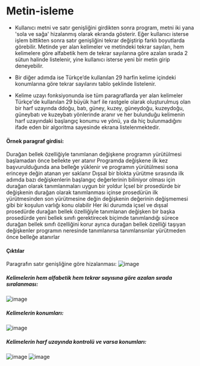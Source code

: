 # Metin-isleme

- Kullanıcı metni ve satır genişliğini girdikten sonra program, metni iki yana 'sola ve sağa' hizalanmış olarak ekranda gösterir. Eğer kullanıcı isterse işlem bittikten sonra satır genişliğini tekrar değiştirip farklı boyutlarda görebilir. Metinde yer alan kelimeler ve metindeki tekrar sayıları, hem kelimelere göre alfabetik hem de tekrar sayılarına göre azalan sırada 2 sütun halinde listelenir, yine kullanıcı isterse yeni bir metin girip deneyebilir. 

- Bir diğer adımda ise Türkçe’de kullanılan 29 harfin kelime içindeki konumlarına göre tekrar sayılarını tablo şeklinde listelenir.

- Kelime uzayı fonksiyonunda ise tüm paragraflarda yer alan kelimeler Türkçe'de kullanılan 29 büyük harf ile rastgele olarak oluşturulmuş olan bir harf uzayında ddoğu, batı, güney, kuzey, güneydoğu, kuzeydoğu, güneybatı ve kuzeybatı yönlerinde aranır ve her bulunduğu kelimenin harf uzayındaki başlangıç konumu ve yönü, ya da hiç bulunmadığını ifade eden bir algoritma sayesinde ekrana listelenmektedir.

#### Örnek paragraf girdisi:

Durağan bellek özelliğiyle tanımlanan değişkene programın yürütülmesi başlamadan önce bellekte yer atanır Programda değişkene ilk kez başvurulduğunda ana belleğe yüklenir ve programın yürütülmesi sona erinceye değin atanan yer saklanır Dışsal bir blokta yürütme sırasında ilk adımda bazı değişkenlerin başlangıç değerlerinin biliniyor olması için durağan olarak tanımlanmaları uygun bir yoldur İçsel bir prosedürde bir değişkenin durağan olarak tanımlanması içinse prosedürün ilk yürütmesinden son yürütmesine değin değişkenin değerinin değişmemesi gibi bir koşulun varlığı konu olabilir Her iki durumda içsel ve dışsal prosedürde durağan bellek özelliğiyle tanımlanan değişken bir başka prosedürde yeni bellek sınıfı gerektirecek biçimde tanımlandığı sürece durağan bellek sınıfı özelliğini korur ayrıca durağan bellek özelliği taşıyan değişkenler programın neresinde tanımlanırsa tanımlansınlar yürütmeden önce belleğe atanırlar

#### Çıktılar
Paragrafın satır genişliğine göre hizalanması:
![image](https://user-images.githubusercontent.com/57726183/154367166-9723eae6-1b14-4fe3-a542-7a136ebc999d.png)
##### Kelimelerin hem alfabetik hem tekrar sayısına göre azalan sırada sıralanması:
![image](https://user-images.githubusercontent.com/57726183/154367229-fed6e07c-645d-4ff8-9361-52e6e8ea39e6.png)

##### Kelimelerin konumları:
![image](https://user-images.githubusercontent.com/57726183/154367336-f4607b1f-9946-4052-9bb7-1a0451b80d24.png)
##### Kelimelerin harf uzayında kontrolü ve varsa konumları:
![image](https://user-images.githubusercontent.com/57726183/154367389-81312cfb-37e9-4fd6-ab38-b1066cda6f09.png)
![image](https://user-images.githubusercontent.com/57726183/154367417-386e36b8-62b5-450f-97d7-cdddfc743d3a.png)

